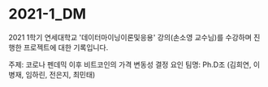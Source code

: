 # 2021-1_DM

2021 1학기 연세대학교 '데이터마이닝이론및응용' 강의(손소영 교수님)를 수강하며 진행한 프로젝트에 대한 기록입니다.

주제: 코로나 펜데믹 이후 비트코인의 가격 변동성 결정 요인
팀명: Ph.D조 (김희연, 이병재, 임하린, 전은지, 최민태)
